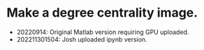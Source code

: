 # Make a degree centrality image.

- 20220914: Original Matlab version requiring GPU uploaded.
- 202211301504: Josh uploaded ipynb version.
